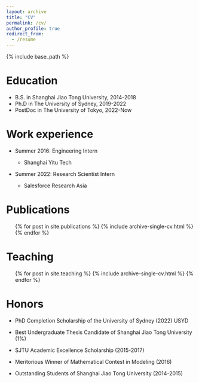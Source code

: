 ```yaml
---
layout: archive
title: "CV"
permalink: /cv/
author_profile: true
redirect_from:
  - /resume
---
```


{% include base_path %}

Education
======
* B.S. in Shanghai Jiao Tong University, 2014-2018
* Ph.D in The University of Sydney, 2019-2022 
* PostDoc in The University of Tokyo, 2022-Now


[//]: # (* Post-Doc in The University of Tokyo, 2022-2023)

Work experience
======
* Summer 2016: Engineering Intern
  * Shanghai Yitu Tech

* Summer 2022: Research Scientist Intern
  * Salesforce Research Asia
  
[//]: # (Skills)

[//]: # (======)

[//]: # (* Skill 1)

[//]: # (* Skill 2)

[//]: # (  * Sub-skill 2.1)

[//]: # (  * Sub-skill 2.2)

[//]: # (  * Sub-skill 2.3)

[//]: # (* Skill 3)

Publications
======
  <ul>{% for post in site.publications %}
    {% include archive-single-cv.html %}
  {% endfor %}</ul>
  
[//]: # (Talks)

[//]: # (======)

[//]: # (  <ul>{% for post in site.talks %})

[//]: # (    {% include archive-single-talk-cv.html %})

[//]: # (  {% endfor %}</ul>)

[//]: # (  )

Teaching
======
  <ul>{% for post in site.teaching %}
    {% include archive-single-cv.html %}
  {% endfor %}</ul>

Honors
======
* PhD Completion Scholarship of the University of Sydney (2022) USYD

* Best Undergraduate Thesis Candidate of Shanghai Jiao Tong University (1%) 
  
* SJTU Academic Excellence Scholarship (2015-2017)
  
* Meritorious Winner of Mathematical Contest in Modeling (2016)
  
* Outstanding Students of Shanghai Jiao Tong University (2014-2015)
  
[//]: # (Service and leadership)

[//]: # (======)

[//]: # (* Currently signed in to 43 different slack teams)
